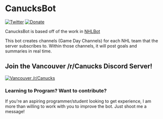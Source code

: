 # CanucksBot
[![Twitter](https://img.shields.io/badge/Twitter-Hazeluff-00ACED.svg?style=flat-square&logo=twitter)](https://twitter.com/hazeluff)
[![Donate](https://img.shields.io/badge/Donate-Paypal-%238d87a7.svg?style=flat-square&logo=paypal)](https://paypal.me/hazeluff)

CanucksBot is based off of the work in [NHLBot](https://github.com/hazeluff/discord-nhlbot)

This bot creates channels (Game Day Channels) for each NHL team that the server subscribes to. Within those channels, it will post goals and summaries in real time.

## Join the Vancouver /r/Canucks Discord Server!
[![Vancouver /r/Canucks](https://img.shields.io/badge/Discord-Vancouver_/r/Canucks-7289DA.svg?style=flat-square&logo=discord)](https://discord.gg/YCCUVdY)

### Learning to Program? Want to contribute?
If you're an aspiring programmer/student looking to get experience, I am more than willing to work with you to improve the bot. Just shoot me a message!
